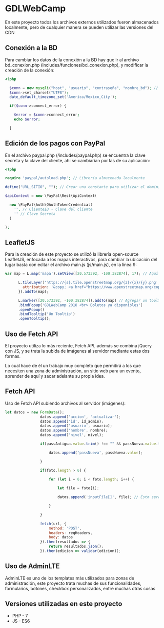 ﻿# GDLWebCamp

En este proyecto todos los archivos externos utilizados fueron almacenados localmente, pero de cualquier manera se pueden utilizar las versiones del CDN

## Conexión a la BD

Para cambiar los datos de la conexión a la BD hay que ir al archivo bd_conexion.php (includes/funciones/bd_conexion.php), y modificar la creación de la conexión:

```php
<?php

  $conn = new mysqli("host", "usuario", "contraseña", "nombre_bd"); // Editar aquí
  $conn->set_charset("UTF8");
  date_default_timezone_set('America/Mexico_City');

  if($conn->connect_error) {

    $error = $conn->connect_error;
    echo $error;

  }
```

## Edición de los pagos con PayPal

En el archivo paypal.php (/includes/paypal.php) se encuentra la clave secreta y la clave del cliente, ahí se cambiarían por las de su aplicación:

```php
<?php

require 'paypal/autoload.php'; // Librería almacenada localmente

define("URL_SITIO", ""); // Crear una constante para utilizar el dominio general del sitio, por ejemplo 'http://localhost/gdlwebcamp'

$apiContext = new \PayPal\Rest\ApiContext(

  new \PayPal\Auth\OAuthTokenCredential(
    '', // ClienteID - Clave del cliente
    '' // Clave Secreta
  )

);
```

## LeafletJS

Para la creación de este proyecto se utilizó la librería open-source LeafletJS, enfocada a los mapas interactivos, para cambiar la ubicación del lugar basta con editar el archivo main.js (js/main.js), en la línea 9:

```js
var map = L.map('mapa').setView([20.573392, -100.382874], 17); // Aquí se cambian las coordenadas por las que requeridas

      L.tileLayer('https://{s}.tile.openstreetmap.org/{z}/{x}/{y}.png', {
        attribution: '&copy; <a href="https://www.openstreetmap.org/copyright">OpenStreetMap</a> contributors'
      }).addTo(map);

      L.marker([20.573392, -100.382874]).addTo(map) // Agregar un tooltip, un mensaje flotante con información relevante del evento
      .bindPopup('GDLWebCamp 2018 <br> Boletos ya disponibles')
      .openPopup()
      .bindTooltip('Un Tooltip')
      .openTooltip();
```

## Uso de Fetch API

El proyecto utiliza lo más reciente, Fetch API, además se combina jQuery con JS, y se trata la subida de imágenes al servidor mediante estas dos formas.

Lo cual hace de él un trabajo muy completo que permitirá a los que necesiten una zona de administración, un sitio web para un evento, aprender de aquí y sacar adelante su propia idea.

## Fetch API

Uso de Fetch API subiendo archivos al servidor (imágenes):

```js
let datos = new FormData();
                datos.append('accion', 'actualizar');
                datos.append('id', id_admin);
                datos.append('usuario', usuario);
                datos.append('nombre', nombre);
                datos.append('nivel', nivel);

                if(passAntigua.value.trim() !== "" && passNueva.value.trim() !== "") { // Validación de campos

                    datos.append('passNueva', passNueva.value);

                }

                if(foto.length > 0) {
                
                    for (let i = 0; i < foto.length; i++) {

                        let file = foto[i];

                        datos.append('inputFile[]', file); // Esto será recibido por el archivo de PHP dentro del array $_FILES

                    }

                }

                fetch(url, {
                    method: 'POST',
                    headers: reqHeaders,
                    body: datos
                }).then(resultados => {
                    return resultados.json();
                }).then(edicion => validar(edicion));
```

## Uso de AdminLTE

AdminLTE es uno de los templates más utilizados para zonas de administración, este proyecto trata muchas de sus funcionalidades, formularios, botones, checkbox personalizados, entre muchas otras cosas.

## Versiones utilizadas en este proyecto

- PHP - 7
- JS - ES6